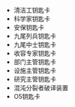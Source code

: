 - 清洁工钥匙卡
- 科学家钥匙卡
- 安保钥匙卡
- 九尾列兵钥匙卡
- 九尾中士钥匙卡
- 收容专家钥匙卡
- 部门主管钥匙卡
- 设施主管钥匙卡
- 研究主管钥匙卡
- 混沌分裂者破译装置
- O5钥匙卡
